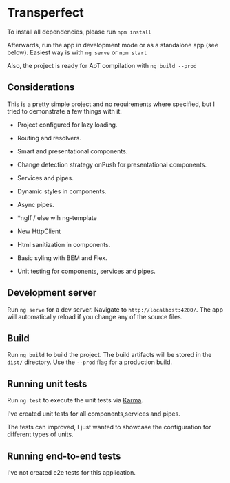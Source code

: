 # Transperfect

To install all dependencies, please run ```npm install```

Afterwards, run the app in development mode or as a standalone app (see below).
Easiest way is with ```ng serve``` or ```npm start```

Also, the project is ready for AoT compilation with ```ng build --prod```

## Considerations

This is a pretty simple project and no requirements where specified, but I tried to demonstrate a few things with it.

- Project configured for lazy loading.

- Routing and resolvers.

- Smart and presentational components.

- Change detection strategy onPush for presentational components.

- Services and pipes.

- Dynamic styles in components.

- Async pipes.

- *ngIf / else wih ng-template

- New HttpClient

- Html sanitization in components.

- Basic syling with BEM and Flex.

- Unit testing for components, services and pipes.

## Development server

Run `ng serve` for a dev server. Navigate to `http://localhost:4200/`. The app will automatically reload if you change any of the source files.

## Build

Run `ng build` to build the project. The build artifacts will be stored in the `dist/` directory. Use the `--prod` flag for a production build.

## Running unit tests

Run `ng test` to execute the unit tests via [Karma](https://karma-runner.github.io).

I've created unit tests for all components,services and pipes.

The tests can improved, I just wanted to showcase the configuration for different types of units.

## Running end-to-end tests

I've not created e2e tests for this application.